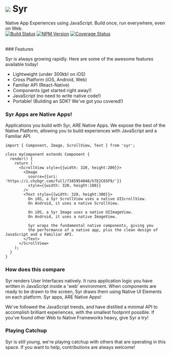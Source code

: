 # ![](https://user-images.githubusercontent.com/328000/29147428-d6619ef2-7d1b-11e7-9cbd-286b7ae5fe49.png) Syr

<div style="float:right">
Native App Experiences using JavaScript. Build once, run everywhere, even on Web.
</div>

[![Build Status](https://travis-ci.org/dmikey/syr.svg?branch=master)](https://travis-ci.org/dmikey/syr)
[![NPM Version](https://img.shields.io/npm/v/syr.svg)](https://npmjs.org/package/syr)
[![Coverage Status](https://coveralls.io/repos/github/dmikey/syr/badge.svg?branch=master)](https://coveralls.io/github/dmikey/syr?branch=master)

<br/>
### Features

Syr is always growing rapidly. Here are some of the awesome features available today!

* Lightweight (under 300kb! on iOS)
* Cross Platform (iOS, Android, Web)
* Familiar API (React-Native)
* Components (get started right away!)
* JavaScript (no need to write native code!)
* Portable! (Building an SDK? We've got you covered!)

### Syr Apps are Native Apps!

Applications you build with Syr, ARE Native Apps. We expose the best of the Native Platform, allowing you to build experiences with JavaScript and a Familiar API.

```
import { Component, Image, ScrollView, Text } from 'syr';

class myComponent extends Component {
  render() {
    return (
      <ScrollView style={{width: 320, height:200}}>
        <Image
          source={{uri: 'https://i.chzbgr.com/full/7345954048/h7E2C65F9/'}}
          style={{width: 320, height:180}}
        />
        <Text style={{width: 320, height:300}}>
          On iOS, a Syr ScrollView uses a native UIScrollView.
          On Android, it uses a native ScrollView.

          On iOS, a Syr Image uses a native UIImageView.
          On Android, it uses a native ImageView.

          Syr wraps the fundamental native components, giving you
          the performance of a native app, plus the clean design of JavaScript and a Familiar API.
        </Text>
      </ScrollView>
    );
  }
}
```

### How does this compare

Syr renders User Interfaces natively. It runs application logic you have written in JavaScript inside a 'web' environment. When components are ready to be drawn to the screen, Syr draws them using Native UI Elements on each platform. Syr apps, ARE Native Apps!

We've followed the JavaScript trends, and have distilled a minimal API to accomplish brilliant experiences, with the smallest footprint possible. If you've found other Web to Native Frameworks heavy, give Syr a try!

### Playing Catchup

Syr is still young, we're playing catchup with others that are operating in this space. If you want to help, contributions are always welcome!